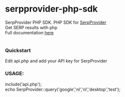 # serpprovider-php-sdk
SerpProvider PHP SDK. PHP SDK for [SerpProvider](http://www.serpprovider.com) <br />
Get SERP results with php <br />
Full documentation [here](http://www.serpprovider.com/serp-api)  <br />
 <br />
<h3>Quickstart</h3>
Edit api.php and add your API key for SerpProvider
 
<h3>USAGE:</h3>
<?php <br />
include('api.php'); <br />
echo SerpProvider::query('google','nl','nl','desktop','test');
